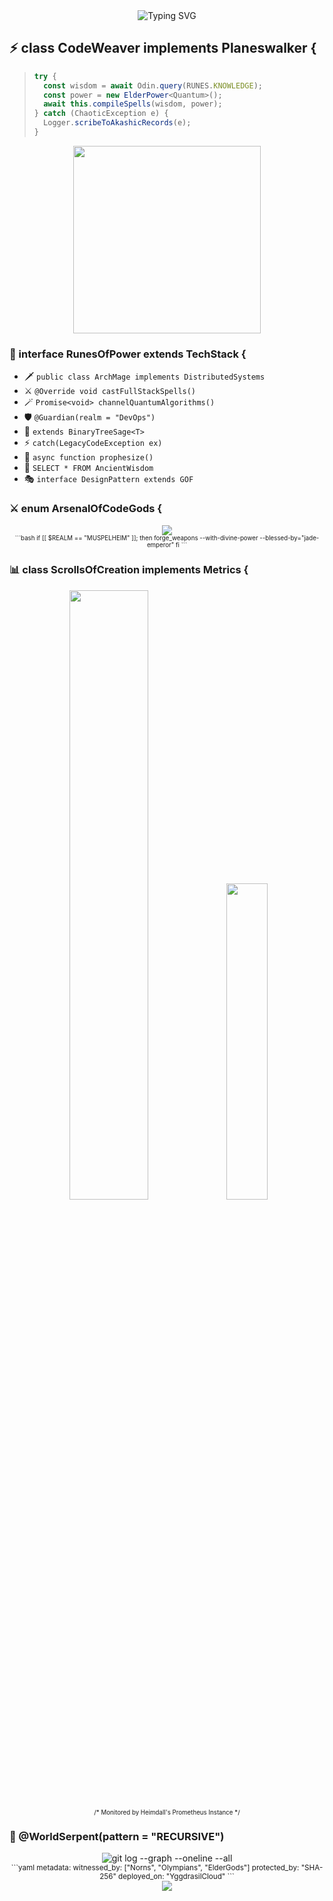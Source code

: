 <div align="center">
  <img src="https://readme-typing-svg.herokuapp.com?font=Norse&size=25&duration=3000&pause=1000&color=9745F5&center=true&vCenter=true&width=535&lines=while+(inValhalla)+%7B+code.flow();+%7D;try+%7B+enterOlympus()%7D+catch+(Ragnarök);async+function+traverseYggdrasil();import+%7B+divine_power+%7D+from+'realms';class+ElderScrollsOfCode+extends+Wisdom;git+checkout+-b+feature%2Fmagic;SELECT+*+FROM+AkashicRecords;kubectl+apply+-f+bifrost.yaml" alt="Typing SVG" />
</div>

## ⚡ class CodeWeaver implements Planeswalker {

> ```typescript
> try {
>   const wisdom = await Odin.query(RUNES.KNOWLEDGE);
>   const power = new ElderPower<Quantum>();
>   await this.compileSpells(wisdom, power);
> } catch (ChaoticException e) {
>   Logger.scribeToAkashicRecords(e);
> }
> ```
<div align="center">
  <img src="https://media.giphy.com/media/13HgwGsXF0aiGY/giphy.gif" width="300" />
</div> 

### 🌌 interface RunesOfPower extends TechStack {
- 🗡️ `public class ArchMage implements DistributedSystems`
- ⚔️ `@Override void castFullStackSpells()`
- 🪄 `Promise<void> channelQuantumAlgorithms()`
- 🛡️ `@Guardian(realm = "DevOps")`
- 🌳 `extends BinaryTreeSage<T>`
- ⚡ `catch(LegacyCodeException ex)`
- 🔮 `async function prophesize()`
- 🏺 `SELECT * FROM AncientWisdom`
- 🎭 `interface DesignPattern extends GOF`

### ⚔️ enum ArsenalOfCodeGods {
<div align="center">
  <img src="https://skillicons.dev/icons?i=python,js,react,nodejs,git,docker,kubernetes,aws" />
  <br/>
  <sub><sup>```bash
  if [[ $REALM == "MUSPELHEIM" ]]; then
    forge_weapons --with-divine-power --blessed-by="jade-emperor"
  fi
  ```</sup></sub>
</div>

### 📊 class ScrollsOfCreation implements Metrics {
<div align="center">
<!-- <img src="https://github-readme-stats.vercel.app/api?username=unlovdman&theme=midnight-purple&hide_border=true&include_all_commits=true&count_private=true" width="55%" /> </br> -->
  <img src="https://github-readme-streak-stats.herokuapp.com/?user=unlovdman&theme=midnight-purple&hide_border=true" width="50%" />
  <img src="https://github-readme-stats.vercel.app/api/top-langs/?username=unlovdman&theme=midnight-purple&hide_border=true&include_all_commits=true&count_private=true&layout=compact" width="36%" /> </br>
  <sub><sup>/* Monitored by Heimdall's Prometheus Instance */</sup></sub>
</div>



### 🐉 @WorldSerpent(pattern = "RECURSIVE")

<!-- <div align="center">
  <picture>
    <source media="(prefers-color-scheme: dark)" srcset="https://github.com/unlovdman/unlovdman/blob/output/github-jormungandr-dark.svg">
    <source media="(prefers-color-scheme: light)" srcset="https://github.com/unlovdman/unlovdman/blob/output/github-jormungandr.svg">
    <img alt="Jörmungandr's contribution dance through the digital realms" src="https://github.com/unlovdman/unlovdman/blob/output/github-jormungandr.svg">
  </picture>
</div> -->
<div align="center">
  <picture>
    <source media="(prefers-color-scheme: dark)" srcset="https://raw.githubusercontent.com/unlovdman/unlovdman/output/github-jormungandr-dark.svg">
    <source media="(prefers-color-scheme: light)" srcset="https://raw.githubusercontent.com/unlovdman/unlovdman/output/github-jormungandr.svg">
    <img alt="git log --graph --oneline --all" src="https://raw.githubusercontent.com/unlovdman/unlovdman/output/github-jormungandr.svg">
  </picture>
</div>



<div align="center">
  <sub>```yaml
  metadata:
    witnessed_by: ["Norns", "Olympians", "ElderGods"]
    protected_by: "SHA-256"
    deployed_on: "YggdrasilCloud"
  ```</sub><br/>
  <img src="https://visitcount.itsvg.in/api?id=unlovdman&icon=2&color=6" />
</div>
